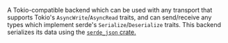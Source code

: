 A Tokio-compatible backend which can be used with any transport that supports Tokio's
`AsyncWrite`/`AsyncRead` traits, and can send/receive any types which implement serde's
`Serialize`/`Deserialize` traits. This backend serializes its data using the [`serde_json` crate.](https://crates.io/crates/serde_json)